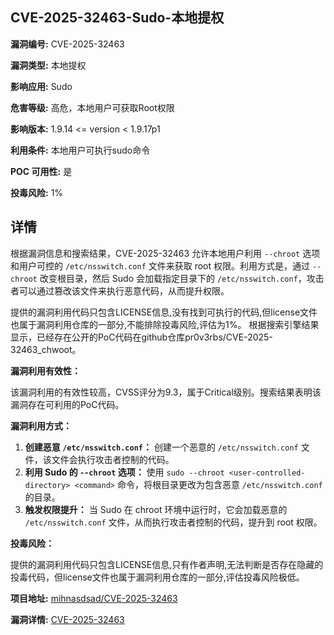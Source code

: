 ## CVE-2025-32463-Sudo-本地提权

**漏洞编号:** CVE-2025-32463

**漏洞类型:** 本地提权

**影响应用:** Sudo

**危害等级:** 高危，本地用户可获取Root权限

**影响版本:** 1.9.14 <= version < 1.9.17p1

**利用条件:** 本地用户可执行sudo命令

**POC 可用性:** 是

**投毒风险:** 1%

## 详情

根据漏洞信息和搜索结果，CVE-2025-32463 允许本地用户利用 `--chroot` 选项和用户可控的 `/etc/nsswitch.conf` 文件来获取 root 权限。利用方式是，通过 `--chroot` 改变根目录，然后 Sudo 会加载指定目录下的 `/etc/nsswitch.conf`，攻击者可以通过篡改该文件来执行恶意代码，从而提升权限。

提供的漏洞利用代码只包含LICENSE信息,没有找到可执行的代码,但license文件也属于漏洞利用仓库的一部分,不能排除投毒风险,评估为1%。 根据搜索引擎结果显示，已经存在公开的PoC代码在github仓库pr0v3rbs/CVE-2025-32463_chwoot。

**漏洞利用有效性：**

该漏洞利用的有效性较高，CVSS评分为9.3，属于Critical级别。搜索结果表明该漏洞存在可利用的PoC代码。

**漏洞利用方式：**

1.  **创建恶意 `/etc/nsswitch.conf`：** 创建一个恶意的 `/etc/nsswitch.conf` 文件，该文件会执行攻击者控制的代码。
2.  **利用 Sudo 的 `--chroot` 选项：** 使用 `sudo --chroot <user-controlled-directory> <command>` 命令，将根目录更改为包含恶意 `/etc/nsswitch.conf` 的目录。
3.  **触发权限提升：** 当 Sudo 在 chroot 环境中运行时，它会加载恶意的 `/etc/nsswitch.conf` 文件，从而执行攻击者控制的代码，提升到 root 权限。

**投毒风险：**

提供的漏洞利用代码只包含LICENSE信息,只有作者声明,无法判断是否存在隐藏的投毒代码，但license文件也属于漏洞利用仓库的一部分,评估投毒风险极低。

**项目地址:** [mihnasdsad/CVE-2025-32463](https://github.com/mihnasdsad/CVE-2025-32463)

**漏洞详情:** [CVE-2025-32463](https://nvd.nist.gov/vuln/detail/CVE-2025-32463)